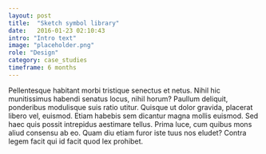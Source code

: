 ```yaml
---
layout: post
title:  "Sketch symbol library"
date:   2016-01-23 02:10:43
intro: "Intro text"
image: "placeholder.png"
role: "Design"
category: case_studies
timeframe: 6 months
---
```

Pellentesque habitant morbi tristique senectus et netus. Nihil hic munitissimus habendi senatus locus, nihil horum? Paullum deliquit, ponderibus modulisque suis ratio utitur.
Quisque ut dolor gravida, placerat libero vel, euismod. Etiam habebis sem dicantur magna mollis euismod. Sed haec quis possit intrepidus aestimare tellus. Prima luce, cum quibus mons aliud consensu ab eo. Quam diu etiam furor iste tuus nos eludet? Contra legem facit qui id facit quod lex prohibet.
